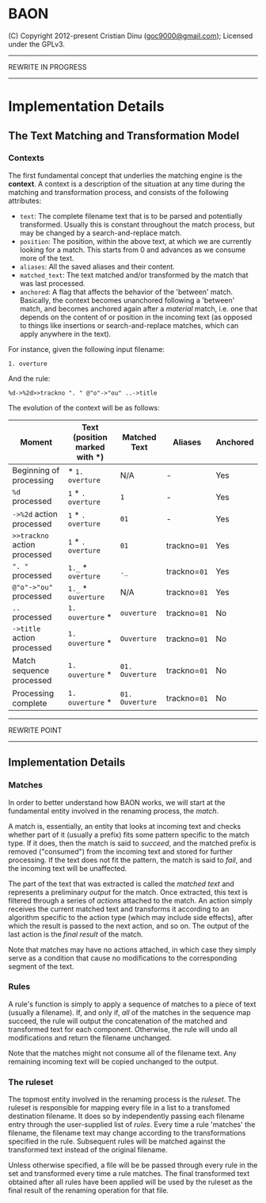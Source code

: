 BAON
====

(C) Copyright 2012-present Cristian Dinu (<goc9000@gmail.com>); Licensed under the GPLv3.


-------------------

REWRITE IN PROGRESS

-------------------


Implementation Details
======================


The Text Matching and Transformation Model
------------------------------------------

### Contexts

The first fundamental concept that underlies the matching engine is the **context**. A context is a description of the situation at any time during the matching and transformation process, and consists of the following attributes:

- `text`: The complete filename text that is to be parsed and potentially transformed. Usually this is constant throughout the match process, but may be changed by a search-and-replace match.
- `position`: The position, within the above text, at which we are currently looking for a match. This starts from 0 and advances as we consume more of the text.
- `aliases`: All the saved aliases and their content.
- `matched_text`: The text matched and/or transformed by the match that was last processed.
- `anchored`: A flag that affects the behavior of the 'between' match. Basically, the context becomes unanchored following a 'between' match, and becomes anchored again after a *material* match, i.e. one that depends on the content of or position in the incoming text (as opposed to things like insertions or search-and-replace matches, which can apply anywhere in the text).

For instance, given the following input filename:

    1. overture

And the rule:

    %d->%2d>>trackno ". " @"o"->"ou" ..->title

The evolution of the context will be as follows:

| Moment                        | Text (position marked with *) | Matched Text    | Aliases      | Anchored |
|-------------------------------|-------------------------------|-----------------|--------------|----------|
| Beginning of processing       | * `1. overture`               | N/A             | -            | Yes      |
| `%d` processed                | `1` * `. overture`            | `1`             | -            | Yes      |
| `->%2d` action processed      | `1` * `. overture`            | `01`            | -            | Yes      |
| `>>trackno` action processed  | `1` * `. overture`            | `01`            | trackno=`01` | Yes      |
| `". "` processed              | `1._` * `overture`            | `._`            | trackno=`01` | Yes      |
| `@"o"->"ou"` processed        | `1._` * `ouverture`           | N/A             | trackno=`01` | Yes      |
| `..` processed                | `1. ouverture` *              | `ouverture`     | trackno=`01` | No       |
| `->title` action processed    | `1. ouverture` *              | `Ouverture`     | trackno=`01` | No       |
| Match sequence processed      | `1. ouverture` *              | `01. Ouverture` | trackno=`01` | No       |
| Processing complete           | `1. ouverture` *              | `01. Ouverture` | trackno=`01` | No       |


-------------

REWRITE POINT

-------------


Implementation Details
----------------------

### Matches

In order to better understand how BAON works, we will start at the fundamental entity involved in the renaming process, the *match*.

A match is, essentially, an entity that looks at incoming text and checks whether part of it (usually a prefix) fits some pattern specific to the match type. If it does, then the match is said to *succeed*, and the matched prefix is removed ("consumed") from the incoming text and stored for further processing. If the text does not fit the pattern, the match is said to *fail*, and the incoming text will be unaffected.

The part of the text that was extracted is called the *matched text* and represents a preliminary *output* for the match. Once extracted, this text is filtered through a series of *actions* attached to the match. An action simply receives the current matched text and transforms it according to an algorithm specific to the action type (which may include side effects), after which the result is passed to the next action, and so on. The output of the last action is the *final result* of the match.

Note that matches may have no actions attached, in which case they simply serve as a condition that cause no modifications to the corresponding segment of the text.

### Rules

A rule's function is simply to apply a sequence of matches to a piece of text (usually a filename). If, and only if, *all* of the matches in the sequence map succeed, the rule will output the concatenation of the matched and transformed text for each component. Otherwise, the rule will undo all modifications and return the filename unchanged.

Note that the matches might not consume all of the filename text. Any remaining incoming text will be copied unchanged to the output.

### The ruleset

The topmost entity involved in the renaming process is the *ruleset*. The ruleset is responsible for mapping every file in a list to a transfomed destination filename. It does so by independently passing each filename entry through the user-supplied list of *rules*. Every time a rule 'matches' the filename, the filename text may change according to the transformations specified in the rule. Subsequent rules will be matched against the transformed text instead of the original filename.

Unless otherwise specified, a file will be be passed through every rule in the set and transformed every time a rule matches. The final transformed text obtained after all rules have been applied will be used by the ruleset as the final result of the renaming operation for that file.
